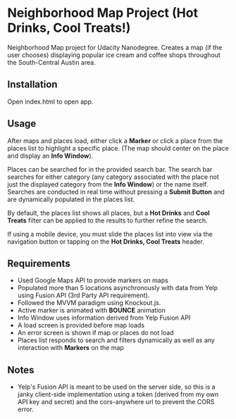 # Neighborhood Map Project (Hot Drinks, Cool Treats!)
Neighborhood Map project for Udacity Nanodegree. Creates a map (if the user chooses) displaying popular ice cream and coffee shops throughout the South-Central Austin area.

## Installation
Open index.html to open app.

## Usage
After maps and places load, either click a **Marker** or click a place from the places list to highlight a specific place. (The map should center on the place and display an **Info Window**).

Places can be searched for in the provided search bar. The search bar searches for either category (any category associated with the place not just the displayed category from the **Info Window**) or the name itself. Searches are conducted in real time without pressing a **Submit Button** and are dynamically populated in the places list.

By default, the places list shows all places, but a **Hot Drinks** and **Cool Treats** filter can be applied to the results to further refine the search.

If using a mobile device, you must slide the places list into view via the navigation button or tapping on the **Hot Drinks, Cool Treats** header.

## Requirements
- Used Google Maps API to provide markers on maps
- Populated more than 5 locations asynchronously with data from Yelp using Fusion API (3rd Party API requirement).
- Followed the MVVM paradigm using Knockout.js.
- Active marker is animated with **BOUNCE** animation
- Info Window uses information derived from Yelp Fusion API
- A load screen is provided before map loads
- An error screen is shown if map or places do not load
- Places list responds to search and filters dynamically as well as any interaction with **Markers** on the map

## Notes
- Yelp's Fusion API is meant to be used on the server side, so this is a janky client-side implementation using a token (derived from my own API key and secret) and the cors-anywhere url to prevent the CORS error.